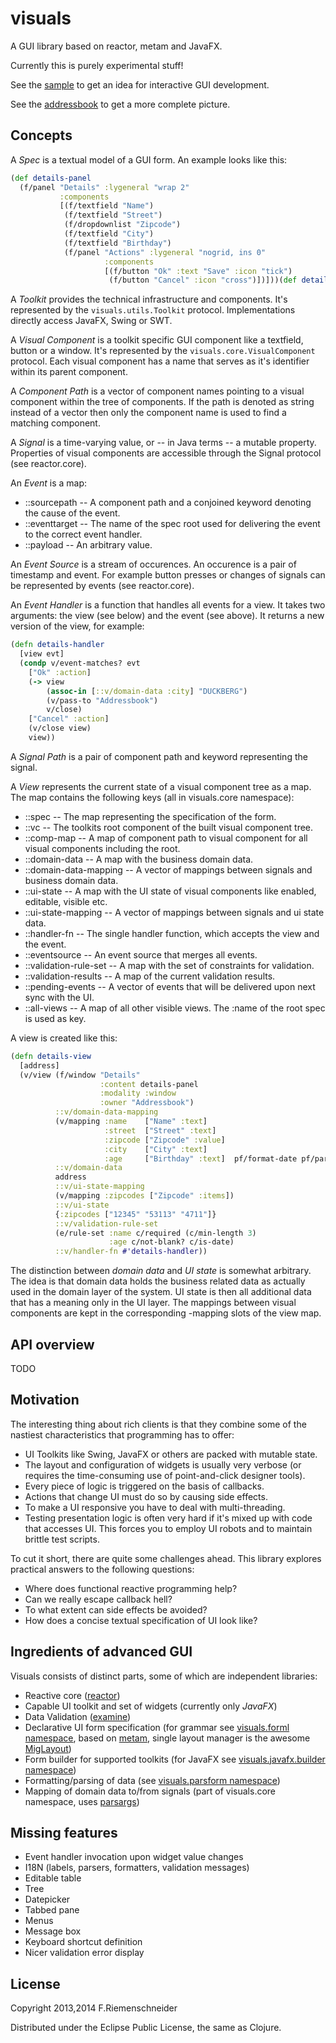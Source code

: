 # visuals

A GUI library based on reactor, metam and JavaFX.

Currently this is purely experimental stuff!

See the [sample](javafx/src/visuals/javafx/sample.clj) to get an idea for interactive GUI development.

See the [addressbook](javafx/src/visuals/javafx/sample_addressbook.clj) to get a more complete picture.


## Concepts

A *Spec* is a textual model of a GUI form. An example looks like this:

```clojure
(def details-panel
  (f/panel "Details" :lygeneral "wrap 2"
           :components
           [(f/textfield "Name")
            (f/textfield "Street")
            (f/dropdownlist "Zipcode")
            (f/textfield "City")
            (f/textfield "Birthday")
            (f/panel "Actions" :lygeneral "nogrid, ins 0"
                     :components
                     [(f/button "Ok" :text "Save" :icon "tick")
                      (f/button "Cancel" :icon "cross")])]))(def details-panel
```

A *Toolkit* provides the technical infrastructure and components.
It's represented by the `visuals.utils.Toolkit` protocol. 
Implementations directly access JavaFX, Swing or SWT.

A *Visual Component* is a toolkit specific GUI component like a textfield, button or a window.
It's represented by the `visuals.core.VisualComponent` protocol. Each visual component has a name
that serves as it's identifier within its parent component.

A *Component Path* is a vector of component names pointing to a visual component within the tree of components. 
If the path is denoted as string instead of a vector then only the component name is used to find
a matching component.

A *Signal* is a time-varying value, or -- in Java terms -- a mutable property. Properties of
visual components are accessible through the Signal protocol (see reactor.core).

An *Event* is a map:
 - ::sourcepath -- A component path and a conjoined keyword denoting the cause of the event.
 - ::eventtarget -- The name of the spec root used for delivering the event to the correct event handler.
 - ::payload -- An arbitrary value.

An *Event Source* is a stream of occurences. An occurence is a pair of timestamp and event.
For example button presses or changes of signals can be represented by events (see reactor.core).

An *Event Handler* is a function that handles all events for a view. It takes two
arguments: the view (see below) and the event (see above). It returns a new version of the
view, for example:

```clojure
(defn details-handler
  [view evt]
  (condp v/event-matches? evt
    ["Ok" :action]
    (-> view
        (assoc-in [::v/domain-data :city] "DUCKBERG")
        (v/pass-to "Addressbook")
        v/close)
    ["Cancel" :action]
    (v/close view)
    view))
```

A *Signal Path* is a pair of component path and keyword representing the signal.

A *View* represents the current state of a visual component tree as a map.
The map contains the following keys (all in visuals.core namespace):

 - ::spec -- The map representing the specification of the form.
 - ::vc -- The toolkits root component of the built visual component tree.
 - ::comp-map -- A map of component path to visual component for all visual components including the root.
 - ::domain-data -- A map with the business domain data.
 - ::domain-data-mapping -- A vector of mappings between signals and business domain data.
 - ::ui-state -- A map with the UI state of visual components like enabled, editable, visible etc.
 - ::ui-state-mapping -- A vector of mappings between signals and ui state data.
 - ::handler-fn -- The single handler function, which accepts the view and the event.
 - ::eventsource -- An event source that merges all events.
 - ::validation-rule-set -- A map with the set of constraints for validation.
 - ::validation-results -- A map of the current validation results.
 - ::pending-events -- A vector of events that will be delivered upon next sync with the UI.
 - ::all-views -- A map of all other visible views. The :name of the root spec is used as key.

A view is created like this:
```clojure
(defn details-view
  [address]
  (v/view (f/window "Details"
                    :content details-panel
                    :modality :window
                    :owner "Addressbook")
          ::v/domain-data-mapping
          (v/mapping :name    ["Name" :text]
                     :street  ["Street" :text]
                     :zipcode ["Zipcode" :value]
                     :city    ["City" :text]
                     :age     ["Birthday" :text]  pf/format-date pf/parse-date)
          ::v/domain-data
          address
          ::v/ui-state-mapping
          (v/mapping :zipcodes ["Zipcode" :items])
          ::v/ui-state
          {:zipcodes ["12345" "53113" "4711"]}
          ::v/validation-rule-set
          (e/rule-set :name c/required (c/min-length 3)
                      :age c/not-blank? c/is-date)
          ::v/handler-fn #'details-handler))
```

The distinction between *domain data* and *UI state* is somewhat arbitrary. The idea is that domain data
holds the business related data as actually used in the domain layer of the system. UI state is then
all additional data that has a meaning only in the UI layer. The mappings between visual components
are kept in the corresponding -mapping slots of the view map.


## API overview

TODO


## Motivation

The interesting thing about rich clients is that they combine some of the nastiest
characteristics that programming has to offer:

 - UI Toolkits like Swing, JavaFX or others are packed with mutable state. 
 - The layout and configuration of widgets is usually very verbose (or requires
   the time-consuming use of point-and-click designer tools).
 - Every piece of logic is triggered on the basis of callbacks.
 - Actions that change UI must do so by causing side effects. 
 - To make a UI responsive you have to deal with multi-threading.
 - Testing presentation logic is often very hard if it's mixed up
   with code that accesses UI. This forces you to employ UI robots and to maintain 
   brittle test scripts.

To cut it short, there are quite some challenges ahead. This library explores practical
answers to the following questions:

 - Where does functional reactive programming help?
 - Can we really escape callback hell?
 - To what extent can side effects be avoided?
 - How does a concise textual specification of UI look like?
 


## Ingredients of advanced GUI
Visuals consists of distinct parts, some of which are independent libraries:

 - Reactive core ([reactor](https://github.com/friemen/reactor))
 - Capable UI toolkit and set of widgets (currently only *JavaFX*)
 - Data Validation ([examine](https://github.com/friemen/examine))
 - Declarative UI form specification
   (for grammar see [visuals.forml namespace](core/src/visuals/forml.clj), 
   based on [metam](https://github.com/friemen/metam),
   single layout manager is the awesome [MigLayout](http://www.miglayout.com/whitepaper.html))
 - Form builder for supported toolkits 
   (for JavaFX see [visuals.javafx.builder namespace](javafx/src/visuals/javafx/builder.clj))
 - Formatting/parsing of data (see [visuals.parsform namespace](core/src/visuals/parsform.clj))
 - Mapping of domain data to/from signals 
   (part of visuals.core namespace, uses [parsargs](https://github.com/friemen/parsargs))


## Missing features

 - Event handler invocation upon widget value changes
 - I18N (labels, parsers, formatters, validation messages)
 - Editable table
 - Tree
 - Datepicker
 - Tabbed pane
 - Menus
 - Message box
 - Keyboard shortcut definition
 - Nicer validation error display


## License

Copyright 2013,2014 F.Riemenschneider

Distributed under the Eclipse Public License, the same as Clojure.
